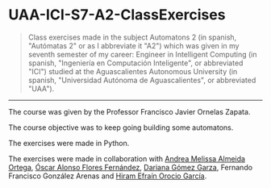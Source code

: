 # UAA-ICI-S7-A2-ClassExercises

> Class exercises made in the subject Automatons 2 (in spanish, "Autómatas 2" or as I abbreviate it "A2") which was given in my seventh semester of my career: Engineer in Intelligent Computing (in spanish, "Ingeniería en Computación Inteligente", or abbreviated "ICI") studied at the Aguascalientes Autonomous University (in spanish, "Universidad Autónoma de Aguascalientes", or abbreviated "UAA").

---

The course was given by the Professor Francisco Javier Ornelas Zapata.

The course objective was to keep going building some automatons.

The exercises were made in Python.

The exercises were made in collaboration with [Andrea Melissa Almeida Ortega](https://github.com/Melissa-AO), [Óscar Alonso Flores Fernández](https://github.com/Dem0n2000), [Dariana Gómez Garza](https://github.com/DariGmz), Fernando Francisco González Arenas and [Hiram Efraín Orocio García](https://github.com/hiram57ef).